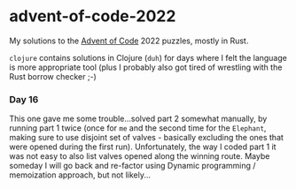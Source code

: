# advent-of-code-2022

My solutions to the [Advent of Code](https://adventofcode.com/) 2022 puzzles, mostly in Rust.

`clojure` contains solutions in Clojure (`duh`) for days where I felt the language is more appropriate tool
(plus I probably also got tired of wrestling with the Rust borrow checker ;-)

### Day 16

This one gave me some trouble...solved part 2 somewhat manually, by running part 1 twice (once for `me` and the
second time for the `Elephant`, making sure to use disjoint set of valves - basically excluding the ones that were
opened during the first run). Unfortunately, the way I coded part 1 it was not easy to also list valves opened along 
the winning route. Maybe someday I will go back and re-factor using Dynamic programming / memoization approach, but not likely...